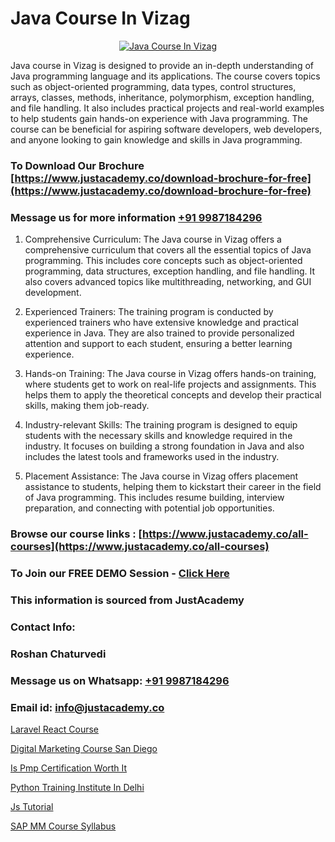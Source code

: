 # Java Course In Vizag

<p align="center">
  <a href="https://justacademy.co/course-detail/core-java-training">
    <img src="https://justacademy.co/storage2/course_image/1677245426_course_image.webp" alt="Java Course In Vizag">
  </a>
</p>


Java course in Vizag is designed to provide an in-depth understanding of Java programming language and its applications. The course covers topics such as object-oriented programming, data types, control structures, arrays, classes, methods, inheritance, polymorphism, exception handling, and file handling. It also includes practical projects and real-world examples to help students gain hands-on experience with Java programming. The course can be beneficial for aspiring software developers, web developers, and anyone looking to gain knowledge and skills in Java programming.
### To Download Our Brochure [https://www.justacademy.co/download-brochure-for-free](https://www.justacademy.co/download-brochure-for-free)
### Message us for more information [+91 9987184296](https://api.whatsapp.com/send?phone=919987184296)
1) Comprehensive Curriculum: The Java course in Vizag offers a comprehensive curriculum that covers all the essential topics of Java programming. This includes core concepts such as object-oriented programming, data structures, exception handling, and file handling. It also covers advanced topics like multithreading, networking, and GUI development.

2) Experienced Trainers: The training program is conducted by experienced trainers who have extensive knowledge and practical experience in Java. They are also trained to provide personalized attention and support to each student, ensuring a better learning experience.

3) Hands-on Training: The Java course in Vizag offers hands-on training, where students get to work on real-life projects and assignments. This helps them to apply the theoretical concepts and develop their practical skills, making them job-ready.

4) Industry-relevant Skills: The training program is designed to equip students with the necessary skills and knowledge required in the industry. It focuses on building a strong foundation in Java and also includes the latest tools and frameworks used in the industry.

5) Placement Assistance: The Java course in Vizag offers placement assistance to students, helping them to kickstart their career in the field of Java programming. This includes resume building, interview preparation, and connecting with potential job opportunities.

### Browse our course links : [https://www.justacademy.co/all-courses](https://www.justacademy.co/all-courses) 
### To Join our FREE DEMO Session - [Click Here](https://www.justacademy.co/register-for-course-demo)


### This information is sourced from JustAcademy
### Contact Info:
### Roshan Chaturvedi
### Message us on Whatsapp: [+91 9987184296](https://api.whatsapp.com/send?phone=919987184296)
### Email id: [info@justacademy.co](mailto:info@justacademy.co)
                
[Laravel React Course](https://www.linkedin.com/pulse/laravel-react-course-justacademy-boston-pyfee?trackingId=u4WRWXk4fiLAhjrvoZN%2Bow%3D%3D&lipi=urn%3Ali%3Apage%3Ad_flagship3_company_admin%3BJZkpBKQJT0CqKHGVOkLUTQ%3D%3D)

[Digital Marketing Course San Diego](https://www.linkedin.com/pulse/digital-marketing-course-san-diego-justacademy-cupertino-boafc?trackingId=CBvHD3D1YII%2BW1h2r8T7gQ%3D%3D&lipi=urn%3Ali%3Apage%3Ad_flagship3_company_admin%3BzQv8YsYPTiCPDkVRvYwOog%3D%3D)

[Is Pmp Certification Worth It](https://medium.com/@prempja40/is-pmp-certification-worth-it-d86cec04d775)

[Python Training Institute In Delhi](https://medium.com/@ranemanish460/python-training-institute-in-delhi-0b8ece6effd6)

[Js Tutorial](https://justacademyin.github.io/Articles/Js-Tutorial)

[SAP MM Course Syllabus](https://justacademyin.github.io/Articles/SAP-MM-Course-Syllabus)

